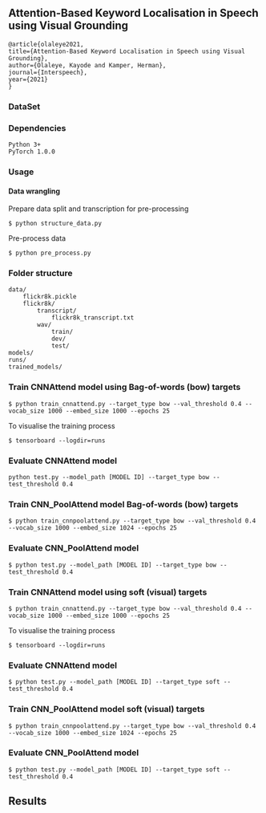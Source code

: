 ## Attention-Based Keyword Localisation in Speech using Visual Grounding

    @article{olaleye2021,
    title={Attention-Based Keyword Localisation in Speech using Visual Grounding},
    author={Olaleye, Kayode and Kamper, Herman},
    journal={Interspeech},
    year={2021}
    }

### DataSet

### Dependencies

    Python 3+
    PyTorch 1.0.0

### Usage
#### Data wrangling
Prepare data split and transcription for pre-processing

    $ python structure_data.py

Pre-process data

    $ python pre_process.py

### Folder structure

    data/
        flickr8k.pickle
        flickr8k/
            transcript/
                flickr8k_transcript.txt
            wav/
                train/
                dev/
                test/
    models/
    runs/
    trained_models/

### Train CNNAttend model using Bag-of-words (bow) targets

    $ python train_cnnattend.py --target_type bow --val_threshold 0.4 --vocab_size 1000 --embed_size 1000 --epochs 25

To visualise the training process

    $ tensorboard --logdir=runs

### Evaluate CNNAttend model

    python test.py --model_path [MODEL ID] --target_type bow --test_threshold 0.4

### Train CNN_PoolAttend model Bag-of-words (bow) targets

    $ python train_cnnpoolattend.py --target_type bow --val_threshold 0.4 --vocab_size 1000 --embed_size 1024 --epochs 25

### Evaluate CNN_PoolAttend model

    $ python test.py --model_path [MODEL ID] --target_type bow --test_threshold 0.4


### Train CNNAttend model using soft (visual) targets

    $ python train_cnnattend.py --target_type bow --val_threshold 0.4 --vocab_size 1000 --embed_size 1000 --epochs 25

To visualise the training process

    $ tensorboard --logdir=runs

### Evaluate CNNAttend model

    $ python test.py --model_path [MODEL ID] --target_type soft --test_threshold 0.4

### Train CNN_PoolAttend model soft (visual) targets

    $ python train_cnnpoolattend.py --target_type bow --val_threshold 0.4 --vocab_size 1000 --embed_size 1024 --epochs 25

### Evaluate CNN_PoolAttend model

    $ python test.py --model_path [MODEL ID] --target_type soft --test_threshold 0.4


## Results


    



